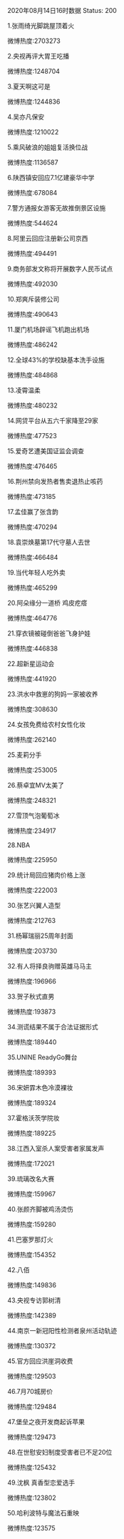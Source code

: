 2020年08月14日16时数据
Status: 200

1.张雨绮光脚跳屋顶着火

微博热度:2703273

2.央视再评大胃王吃播

微博热度:1248704

3.夏天啊这可是

微博热度:1244836

4.吴亦凡保安

微博热度:1210022

5.乘风破浪的姐姐复活换位战

微博热度:1136587

6.陕西镇安回应7.1亿建豪华中学

微博热度:678084

7.警方通报女游客无故推倒景区设施

微博热度:544624

8.阿里云回应注册新公司京西

微博热度:494491

9.商务部发文称将开展数字人民币试点

微博热度:492030

10.郑爽斥装修公司

微博热度:490643

11.厦门机场辟谣飞机跑出机场

微博热度:486242

12.全球43%的学校缺基本洗手设施

微博热度:484868

13.凌霄温柔

微博热度:480232

14.网贷平台从五六千家降至29家

微博热度:477523

15.爱奇艺遭美国证监会调查

微博热度:476465

16.荆州禁向发热者售卖退热止咳药

微博热度:473185

17.孟佳赢了张含韵

微博热度:470294

18.袁崇焕墓第17代守墓人去世

微博热度:466484

19.当代年轻人吃外卖

微博热度:465299

20.阿朵缘分一道桥 鸡皮疙瘩

微博热度:464776

21.穿衣镜被碰倒爸爸飞身护娃

微博热度:446838

22.超新星运动会

微博热度:441920

23.洪水中救崽的狗妈一家被收养

微博热度:308630

24.女孩免费给农村女性化妆

微博热度:262140

25.麦莉分手

微博热度:253005

26.蔡卓宜MV太美了

微博热度:248321

27.雪顶气泡葡萄冰

微博热度:234917

28.NBA

微博热度:225950

29.统计局回应猪肉价格上涨

微博热度:222003

30.张艺兴翼人造型

微博热度:212763

31.杨幂瑞丽25周年封面

微博热度:203730

32.有人将择良驹赠英雄马马主

微博热度:196966

33.贺子秋式直男

微博热度:193873

34.测谎结果不属于合法证据形式

微博热度:189440

35.UNINE ReadyGo舞台

微博热度:189393

36.宋妍霏木色冷漠裸妆

微博热度:189324

37.霍格沃茨学院妆

微博热度:189225

38.江西入室杀人案受害者家属发声

微博热度:172021

39.琉璃改名大赛

微博热度:159967

40.张颜齐脚被鸡汤烫伤

微博热度:159280

41.巴塞罗那灯火

微博热度:154352

42.八佰

微博热度:149836

43.央视专访郭树清

微博热度:142389

44.南京一新冠阳性检测者泉州活动轨迹

微博热度:130372

45.官方回应洪崖洞收费

微博热度:129503

46.7月70城房价

微博热度:129484

47.堡垒之夜开发商起诉苹果

微博热度:129473

48.在世慰安妇制度受害者已不足20位

微博热度:125432

49.沈枫 真香型恋爱选手

微博热度:123802

50.哈利波特与魔法石重映

微博热度:123575

